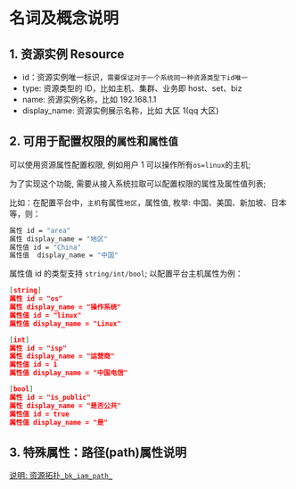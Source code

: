 # 名词及概念说明

## 1. 资源实例 Resource

- id：资源实例唯一标识，`需要保证对于一个系统同一种资源类型下id唯一`
- type: 资源类型的 ID，比如主机、集群、业务即 host、set、biz
- name: 资源实例名称，比如 192.168.1.1
- display_name: 资源实例展示名称，比如 大区 1(qq 大区)

## 2. 可用于配置权限的`属性`和`属性值`

可以使用资源属性配置权限, 例如用户 1 可以操作所有`os=linux`的主机;

为了实现这个功能, 需要从接入系统拉取可以配置权限的属性及属性值列表;

比如：在配置平台中，`主机`有属性`地区`，属性值, 枚举: 中国、美国、新加坡、日本等，则：
```bash
属性 id = "area"
属性 display_name = "地区"
属性值 id = "China"
属性值  display_name = "中国"
```

属性值 id 的类型支持 `string/int/bool`; 以配置平台主机属性为例：

```json
[string]
属性 id = "os"
属性 display_name = "操作系统"
属性值 id = "linux" 
属性值 display_name = "Linux" 

[int]
属性 id = "isp"
属性 display_name = "运营商"
属性值 id = 1 
属性值 display_name = "中国电信"

[bool]
属性 id = "is_public"
属性 display_name = "是否公共"
属性值 id = true
属性值 display_name = "是" 
```

## 3. 特殊属性：路径(path)属性说明
[说明: 资源拓扑`_bk_iam_path_`](../../../Explanation/04-BkIAMPath.md)
